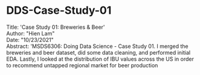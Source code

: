 # DDS-Case-Study-01  
Title: 'Case Study 01: Breweries & Beer'  
Author: "Hien Lam"    
Date: "10/23/2021"    
Abstract: 'MSDS6306: Doing Data Science - Case Study 01. I merged the breweries and beer dataset, did some data cleaning, and performed initial EDA. Lastly, I looked at the distribution of IBU values across the US in order to recommend untapped regional market for beer production
